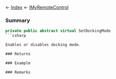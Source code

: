 ← [Index](Api-Index) ← [IMyRemoteControl](Sandbox.ModAPI.Ingame.IMyRemoteControl)

### Summary

```csharp
private public abstract virtual SetDockingMode
```csharp

Enables or disables docking mode.

### Returns

### Example

### Remarks

